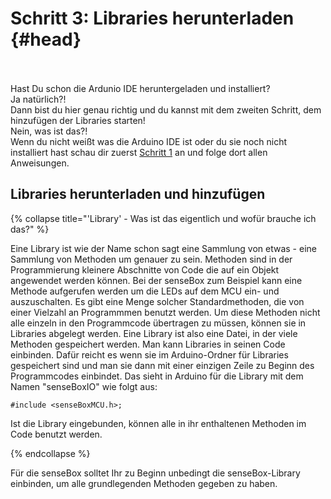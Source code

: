 # Schritt 3: Libraries herunterladen {#head}

<div class="description"></div>
<div class="line">
    <br>
    <br>
</div>

<div class="box_warning">
    <i class="fa fa-exclamation-circle fa-fw" aria-hidden="true" style="color: #f0ad4e"></i>
    Hast Du schon die Ardunio IDE heruntergeladen und installiert?

<div class="row">
    <div class="col-sm-6">
        <div class="box_success">
            <i class="fa fa-check fa-fw" aria-hidden="true" style="color: #50af51;"></i>
            Ja natürlich?!
            <br>
            Dann bist du hier genau richtig und du kannst mit dem zweiten Schritt, dem hinzufügen der Libraries starten!
        </div>
    </div>
    <div class="col-sm-6">
        <div class="box_error">
            <i class="fa fa-exclamation-triangle fa-fw" aria-hidden="true" style="color: #d9534f"></i>
             Nein, was ist das?!
             <br>
             Wenn du nicht weißt was die Arduino IDE ist oder du sie noch nicht installiert hast schau dir zuerst <a href="schritt-1-software-installation.html">Schritt 1</a> an und folge dort allen Anweisungen.
        </div>
    </div>
</div>
</div>

## Libraries herunterladen und hinzufügen

{% collapse title="'Library' - Was ist das eigentlich und wofür brauche ich das?" %}

Eine Library ist wie der Name schon sagt eine Sammlung von etwas - eine Sammlung von Methoden um genauer zu sein. Methoden sind in der Programmierung kleinere Abschnitte von Code die auf ein Objekt angewendet werden können. 
Bei der senseBox zum Beispiel kann eine Methode aufgerufen werden um die LEDs auf dem MCU ein- und auszuschalten. Es gibt eine Menge solcher Standardmethoden, die von einer Vielzahl an Programmmen benutzt werden. Um diese Methoden nicht alle einzeln in den Programmcode übertragen zu müssen, können sie in Libraries abgelegt werden. 
Eine Library ist also eine Datei, in der viele Methoden gespeichert werden. Man kann Libraries in seinen Code einbinden. Dafür reicht es wenn sie im Arduino-Ordner für Libraries gespeichert sind und man sie dann mit einer einzigen Zeile zu Beginn des Programmcodes einbindet. Das sieht in Arduino für die Library mit dem Namen "senseBoxIO" wie folgt aus: 

```arduino
#include <senseBoxMCU.h>;
```

Ist die Library eingebunden, können alle in ihr enthaltenen Methoden im Code benutzt werden. 

{% endcollapse %}

Für die senseBox solltet Ihr zu Beginn unbedingt die senseBox-Library einbinden, um alle grundlegenden Methoden gegeben zu haben.





